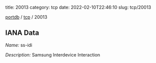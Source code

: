 title: 20013
category: tcp
date: 2022-02-10T22:46:10
slug: tcp/20013

[portdb](/) / [tcp](/category/tcp.html) / 20013


## IANA Data

_Name:_ ss-idi

_Description:_ Samsung Interdevice Interaction

